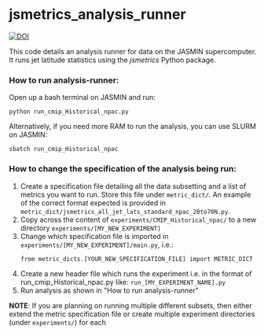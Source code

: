 # jsmetrics_analysis_runner

[![DOI](https://zenodo.org/badge/705595703.svg)](https://zenodo.org/doi/10.5281/zenodo.10876824)

This code details an analysis runner for data on the JASMIN supercomputer. It runs jet latitude statistics using the _jsmetrics_ Python package.

### How to run analysis-runner:
Open up a bash terminal on JASMIN and run:
```
python run_cmip_Historical_npac.py
```
Alternatively, if you need more RAM to run the analysis, you can use SLURM on JASMIN:
```
sbatch run_cmip_Historical_npac
```

### How to change the specification of the analysis being run:
1. Create a specification file detailing all the data subsetting and a list of metrics you want to run. Store this file under `metric_dict/`. An example of the correct format expected is provided in `metric_dict/jsmetrics_all_jet_lats_standard_npac_20to70N.py`.
2. Copy across the content of `experiments/CMIP_Historical_npac/` to a new directory `experiments/[MY_NEW_EXPERIMENT]`
3. Change which specification file is imported in `experiments/[MY_NEW_EXPERIMENT]/main.py`, i.e.:
   ```
   from metric_dicts.[YOUR_NEW_SPECIFICATION_FILE] import METRIC_DICT
   ```
4. Create a new header file which runs the experiment i.e. in the format of run_cmip_Historical_npac.py like: `run_[MY_EXPERIMENT_NAME].py`
5. Run analysis as shown in "How to run analysis-runner"

**NOTE**: If you are planning on running multiple different subsets, then either extend the metric specification file or create multiple experiment directories (under `experiments/`) for each 
